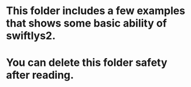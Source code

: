 # This folder includes a few examples that shows some basic ability of swiftlys2.

# You can delete this folder safety after reading.
